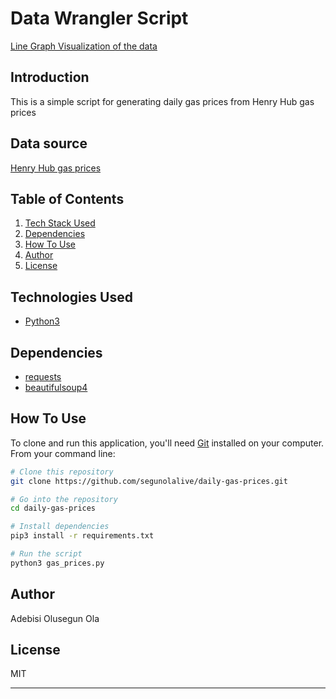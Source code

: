 # Data Wrangler Script

[Line Graph  Visualization of the data](https://segunolalive.github.io/daily-gas-prices/)

## Introduction

This is a simple script for generating daily gas prices from Henry Hub gas prices

## Data source

[Henry Hub gas prices](http://www.eia.gov/dnav/ng/hist/rngwhhdm.htm)

## Table of Contents

1. [Tech Stack Used](/tech-stack-used/)
2. [Dependencies](/dependencies/)
3. [How To Use](/how-to-use/)
4. [Author](/author/)
5. [License](/license/)

## Technologies Used

- [Python3](https://www.python.org/downloads/)

## Dependencies

- [requests](https://requests.readthedocs.io/en/master/)
- [beautifulsoup4](https://pypi.org/project/beautifulsoup4/)

## How To Use

To clone and run this application, you'll need [Git](https://git-scm.com) installed on your computer. From your command line:

```bash
# Clone this repository
git clone https://github.com/segunolalive/daily-gas-prices.git

# Go into the repository
cd daily-gas-prices

# Install dependencies
pip3 install -r requirements.txt

# Run the script
python3 gas_prices.py
```

## Author

Adebisi Olusegun Ola

## License

MIT

---